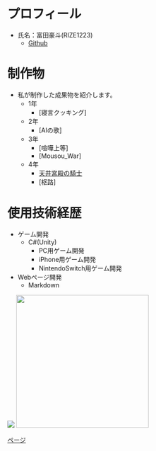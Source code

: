 &nbsp;

# プロフィール

- 氏名：富田豪斗(RIZE1223)
  - [Github](https://github.com/RIZE1223)


#  制作物
- 私が制作した成果物を紹介します。
  - 1年
    - [寝言クッキング]
  - 2年
    - [AIの歌]
  - 3年
    - [喧嘩上等]
    - [Mousou_War]
  - 4年
    - [天井宮殿の騎士](pages/tenzyou.md)
    - [枢路]


#  使用技術経歴
- ゲーム開発
  - C#(Unity)
    - PC用ゲーム開発
    - iPhone用ゲーム開発
    - NintendoSwitch用ゲーム開発
- Webページ開発
  - Markdown  

![](./images/2021-09-16.png)
<img src="images/2021-09-16.png" width="300px">

[ページ](pages/test.md)
